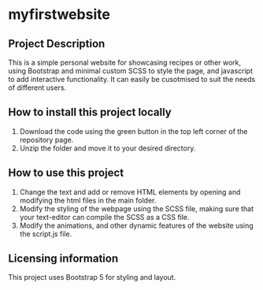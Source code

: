 # myfirstwebsite
## Project Description
This is a simple personal website for showcasing recipes or other work, using Bootstrap and minimal custom SCSS to style the page, and javascript to add interactive functionality. It can easily be cusotmised to suit the needs of different users.
## How to install this project locally
1. Download the code using the green button in the top left corner of the repository page.
2. Unzip the folder and move it to your desired directory.
## How to use this project
1. Change the text and add or remove HTML elements by opening and modifying the html files in the main folder. 
2. Modify the styling of the webpage using the SCSS file, making sure that your text-editor can compile the SCSS as a CSS file. 
3. Modify the animations, and other dynamic features of the website using the script.js file.
## Licensing information
This project uses Bootstrap 5 for styling and layout. 
